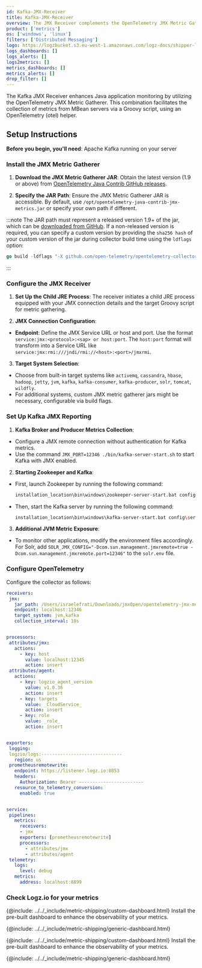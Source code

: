 ```yaml
---
id: Kafka-JMX-Receiver
title: Kafka-JMX-Receiver
overview: The JMX Receiver complements the OpenTelemetry JMX Metric Gatherer by capturing metrics from an MBean server. It utilizes a Groovy script with the assistance of a built-in OpenTelemetry helper.
product: ['metrics']
os: ['windows', 'linux']
filters: ['Distributed Messaging']
logo: https://logzbucket.s3.eu-west-1.amazonaws.com/logz-docs/shipper-logos/kafka.svg
logs_dashboards: []
logs_alerts: []
logs2metrics: []
metrics_dashboards: []
metrics_alerts: []
drop_filter: []
---
```



The Kafka JMX Receiver enhances Java application monitoring by utilizing the OpenTelemetry JMX Metric Gatherer. This combination facilitates the collection of metrics from MBean servers via a Groovy script, using an OpenTelemetry (otel) helper.

## Setup Instructions


**Before you begin, you'll need**:
  Apache Kafka running on your server


### Install the JMX Metric Gatherer

1. **Download the JMX Metric Gatherer JAR**: Obtain the latest version (1.9 or above) from [OpenTelemetry Java Contrib GitHub releases](https://github.com/open-telemetry/opentelemetry-java-contrib/releases).

2. **Specify the JAR Path**: Ensure the JMX Metric Gatherer JAR is accessible. By default, use `/opt/opentelemetry-java-contrib-jmx-metrics.jar` or specify your own path if different.

:::note
The JAR path must represent a released version 1.9+ of the jar, which can be [downloaded from GitHub](https://github.com/open-telemetry/opentelemetry-java-contrib/releases). If a non-released version is required, you can specify a custom version by providing the `sha256 hash` of your custom version of the jar during collector build time using the `ldflags` option:

```go
go build -ldflags "-X github.com/open-telemetry/opentelemetry-collector-contrib/receiver/jmxreceiver.MetricsGathererHash=<sha256hash>"
```
:::

### Configure the JMX Receiver

1. **Set Up the Child JRE Process**: The receiver initiates a child JRE process equipped with your JMX connection details and the target Groovy script for metric gathering.

2. **JMX Connection Configuration**:

  * **Endpoint**: Define the JMX Service URL or host and port. Use the format `service:jmx:<protocol>:<sap> or host:port`. The `host:port` format will transform into a Service URL like `service:jmx:rmi:///jndi/rmi://<host>:<port>/jmxrmi`.

3. **Target System Selection**:

  * Choose from built-in target systems like `activemq`, `cassandra`, `hbase`, `hadoop`, `jetty`, `jvm`, `kafka`, `kafka-consumer`, `kafka-producer`, `solr`, `tomcat`, `wildfly`.
  * For additional systems, custom JMX metric gatherer jars might be necessary, configurable via build flags.

### Set Up Kafka JMX Reporting

1. **Kafka Broker and Producer Metrics Collection**:

  * Configure a JMX remote connection without authentication for Kafka metrics.
  * Use the command `JMX_PORT=12346 ./bin/kafka-server-start.sh` to start Kafka with JMX enabled.

2. **Starting Zookeeper and Kafka**:

  * First, launch Zookeeper by running the following command:
  
    ```bash
    installation_location\bin\windows\zookeeper-server-start.bat config\zookeeper.properties
    ```

  * Then, start the Kafka server by running the following command:
  
    ```bash
    installation_location\bin\windows\kafka-server-start.bat config\server.properties
    ```

3. **Additional JVM Metric Exposure**:

  * To monitor other applications, modify the environment files accordingly. For Solr, add `SOLR_JMX_CONFIG="-Dcom.sun.management.jmxremote=true -Dcom.sun.management.jmxremote.port=12346"` to the `solr.env` file.

### Configure OpenTelemetry

Configure the collector as follows:

```yaml
receivers:
 jmx:
   jar_path: /Users/israelefrati/Downloads/jmxOpen/opentelemetry-jmx-metrics.jar
   endpoint: localhost:12346
   target_system: jvm,kafka
   collection_interval: 10s


processors:
 attributes/jmx:
   actions:
     - key: host
       value: localhost:12345
       action: insert
 attributes/agent:
   actions:
     - key: logzio_agent_version
       value: v1.0.36
       action: insert
     - key: targets
       value: _CloudService_
       action: insert
     - key: role
       value: _role_
       action: insert


exporters:
 logging:
 logzio/logs:------------------------------
   region: us
 prometheusremotewrite:
   endpoint: https://listener.logz.io:8053
   headers:
     Authorization: Bearer —-----------------------
   resource_to_telemetry_conversion:
     enabled: true


service:
 pipelines:
   metrics:
     receivers:
     - jmx
     exporters: [prometheusremotewrite]
     processors:
       - attributes/jmx   
       - attributes/agent
 telemetry:
   logs:
     level: debug
   metrics:
     address: localhost:8899
```

  
### Check Logz.io for your metrics

{@include: ../../_include/metric-shipping/custom-dashboard.html} Install the pre-built dashboard to enhance the observability of your metrics.

<!-- logzio-inject:install:grafana:dashboards ids=["1G48F1M2FrS9tBtZ4P8jP6", "1G48F1M2FrS9tBtZ4P8jP6"] -->

{@include: ../../_include/metric-shipping/generic-dashboard.html}


{@include: ../../_include/metric-shipping/custom-dashboard.html} Install the pre-built dashboard to enhance the observability of your metrics.

<!-- logzio-inject:install:grafana:dashboards ids=["1G48F1M2FrS9tBtZ4P8jP6", "1G48F1M2FrS9tBtZ4P8jP6"] -->

{@include: ../../_include/metric-shipping/generic-dashboard.html}


 
